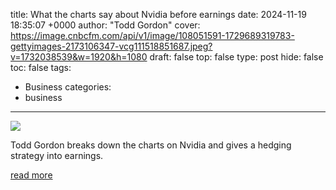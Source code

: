 title: What the charts say about Nvidia before earnings
date: 2024-11-19 18:35:07 +0000
author: "Todd Gordon"
cover: https://image.cnbcfm.com/api/v1/image/108051591-1729689319783-gettyimages-2173106347-vcg111518851687.jpeg?v=1732038539&w=1920&h=1080
draft: false
top: false
type: post
hide: false
toc: false
tags:
  - Business
categories:
  - business
---

![](https://image.cnbcfm.com/api/v1/image/108051591-1729689319783-gettyimages-2173106347-vcg111518851687.jpeg?v=1732038539&w=1920&h=1080)

Todd Gordon breaks down the charts on Nvidia and gives a hedging strategy into earnings.

[read more](https://www.cnbc.com/2024/11/19/what-the-charts-say-about-nvidia-before-earnings.html)
